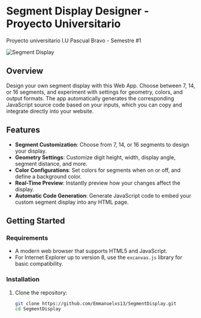 # Segment Display Designer - Proyecto Universitario
Proyecto universitario I.U Pascual Bravo - Semestre #1

![Segment Display](https://blogger.googleusercontent.com/img/b/R29vZ2xl/AVvXsEhV_9_lquEw5GjXBdipypDE6vv-QlRxSDVY24nldYLHAARZj0GbpPwVIQkZLEuGPhAbJSlMQhDLBfpovcTeSmKRLdpxabxKXeQudewarieNjMJ5zw0w44dj0b6T-SKxo-syh4jeyXRvtszu/s1600/dise%25C3%25B1o+de+letras.jpg)
<!-- Cambia la URL a una imagen representativa del proyecto -->

## Overview
Design your own segment display with this Web App. Choose between 7, 14, or 16 segments, and experiment with settings for geometry, colors, and output formats. The app automatically generates the corresponding JavaScript source code based on your inputs, which you can copy and integrate directly into your website.

## Features
- **Segment Customization**: Choose from 7, 14, or 16 segments to design your display.
- **Geometry Settings**: Customize digit height, width, display angle, segment distance, and more.
- **Color Configurations**: Set colors for segments when on or off, and define a background color.
- **Real-Time Preview**: Instantly preview how your changes affect the display.
- **Automatic Code Generation**: Generate JavaScript code to embed your custom segment display into any HTML page.

## Getting Started

### Requirements
- A modern web browser that supports HTML5 and JavaScript.
- For Internet Explorer up to version 8, use the `excanvas.js` library for basic compatibility.

### Installation
1. Clone the repository:
   ```bash
   git clone https://github.com/Emmanuelxs13/SegmentDisplay.git
   cd SegmentDisplay
